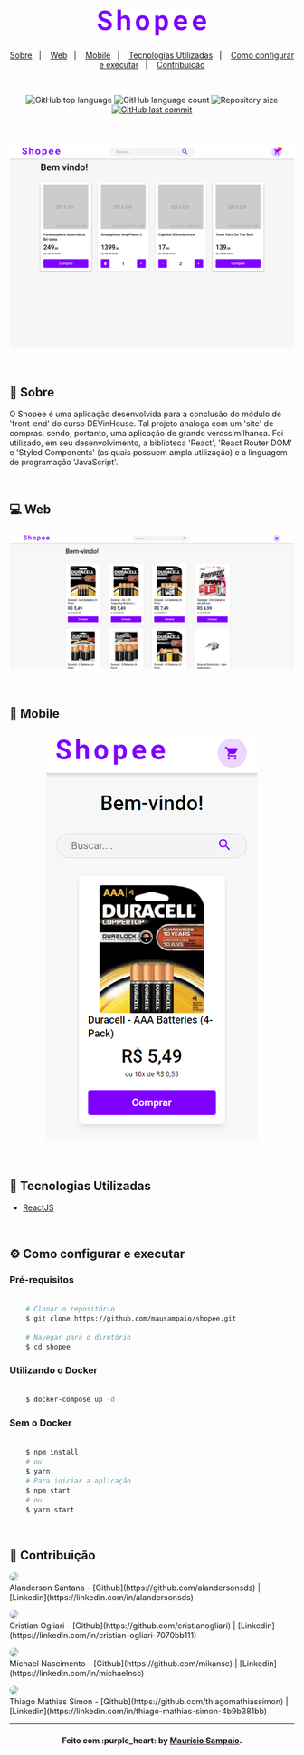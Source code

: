 <h1 align="center">
  <img src=".github/logo.png" alt="logotype shopee">
</h1>

<p align="center">
  <a href="#page_facing_up-sobre">Sobre</a>&nbsp;&nbsp;&nbsp;|&nbsp;&nbsp;&nbsp;
  <a href="#computer-web">Web</a>&nbsp;&nbsp;&nbsp;|&nbsp;&nbsp;&nbsp;
  <a href="#iphone-mobile">Mobile</a>&nbsp;&nbsp;&nbsp;|&nbsp;&nbsp;&nbsp;
  <a href="#rocket-tecnologias-utilizadas">Tecnologias Utilizadas</a>&nbsp;&nbsp;&nbsp;|&nbsp;&nbsp;&nbsp;
  <a href="#gear-como-configurar-e-executar">Como configurar e executar</a>&nbsp;&nbsp;&nbsp;|&nbsp;&nbsp;&nbsp;
  <a href="#punch-contribuição">Contribuição</a>
</p>

<br/>

<p align="center">
  <img alt="GitHub top language" src="https://img.shields.io/github/languages/top/mausampaio/shopee?style=flat-square">
  
  <img alt="GitHub language count" src="https://img.shields.io/github/languages/count/mausampaio/shopee?style=flat-square">
  
  <img alt="Repository size" src="https://img.shields.io/github/repo-size/mausampaio/shopee?style=flat-square">
  
  <a href="https://github.com/mausampaio/shopee/commits/master">
    <img alt="GitHub last commit" src="https://img.shields.io/github/last-commit/mausampaio/shopee?style=flat-square">
  </a>  
</p>

<br/>

<h3 align="center">
  <img alt="shopee" title="github_explorer" src=".github/capa.png" />
</h3>

<br/>

## :page_facing_up: Sobre

O Shopee é uma aplicação desenvolvida para a conclusão do módulo de 'front-end' do curso DEVinHouse. Tal projeto analoga com um 'site' de compras, sendo, portanto, uma aplicação de grande verossimilhança. Foi utilizado, em seu desenvolvimento, a biblioteca 'React', 'React Router DOM' e 'Styled Components' (as quais possuem ampla utilização) e a linguagem de programação 'JavaScript'.

<br/>

## :computer: Web

<h3 align="center">
  <img alt="shopee" title="github_explorer" src=".github/web.png" />
</h3>

<br/>

## :iphone: Mobile

<h3 align="center">
  <img alt="shopee" title="github_explorer" src=".github/mobile.png" />
</h3>

<br/>

## :rocket: Tecnologias Utilizadas

- [ReactJS](https://github.com/facebook/react)

<br/>

## :gear: Como configurar e executar

### Pré-requisitos

```bash

    # Clonar o repositório
    $ git clone https://github.com/mausampaio/shopee.git

    # Navegar para o diretório
    $ cd shopee

```

### Utilizando o Docker

```bash

    $ docker-compose up -d

```

### Sem o Docker

```bash

    $ npm install
    # ou
    $ yarn
    # Para iniciar a aplicação
    $ npm start
    # ou
    $ yarn start

```

<br/>

## :punch: Contribuição

<p> 
  <a href="url"><img src="https://github.com/alandersonsds.png" height="auto" width="50" style="border-radius:50%"></a>
  <br/>
  Alanderson Santana - [Github](https://github.com/alandersonsds) | [Linkedin](https://linkedin.com/in/alandersonsds)
</p>

<p>
  <a href="url"><img src="https://github.com/cristianogliari.png" height="auto" width="50" style="border-radius:50%"></a>
  <br/>
  Cristian Ogliari - [Github](https://github.com/cristianogliari) | [Linkedin](https://linkedin.com/in/cristian-ogliari-7070bb111)
</p>

<p>
  <a href="url"><img src="https://github.com/mikansc.png" height="auto" width="50" style="border-radius:50%"></a>
  <br/>
  Michael Nascimento - [Github](https://github.com/mikansc) | [Linkedin](https://linkedin.com/in/michaelnsc)
</p>

<p>
  <a href="url"><img src="https://github.com/thiagomathiassimon.png" height="auto" width="50" style="border-radius:50%"></a>
  <br/>
  Thiago Mathias Simon - [Github](https://github.com/thiagomathiassimon) | [Linkedin](https://linkedin.com/in/thiago-mathias-simon-4b9b381bb)
</p>

---

<h4 align="center">
  Feito com :purple_heart: by <a href="https://www.linkedin.com/in/mausampaio/" target="_blank">Maurício Sampaio</a>.
</h4>
